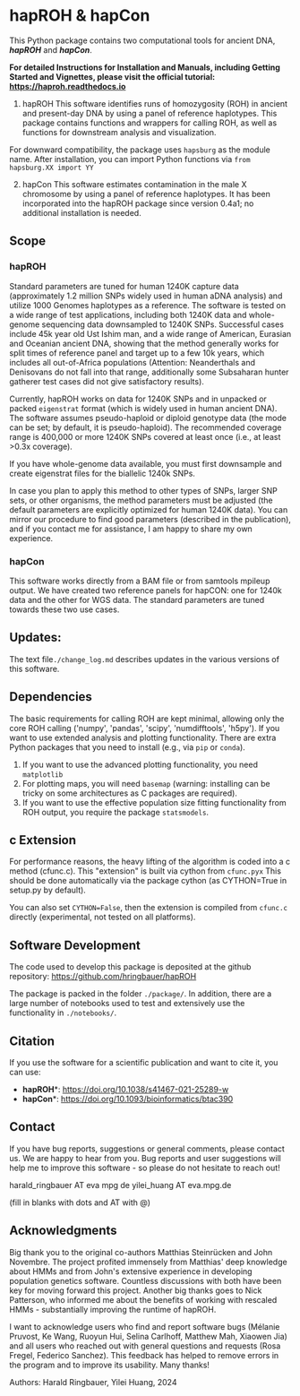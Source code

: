 # hapROH & hapCon
This Python package contains two computational tools for ancient DNA, ***hapROH*** and ***hapCon***.

**For detailed Instructions for Installation and Manuals, including Getting Started and Vignettes, please visit the official tutorial:
https://haproh.readthedocs.io**

1) hapROH
This software identifies runs of homozygosity (ROH) in ancient and present-day DNA by using a panel of reference haplotypes. This package contains functions and wrappers for calling ROH, as well as functions for downstream analysis and visualization.

For downward compatibility, the package uses `hapsburg` as the module name. After installation, you can import Python functions via
`from hapsburg.XX import YY`

2) hapCon
This software estimates contamination in the male X chromosome by using a panel of reference haplotypes. It has been incorporated into the hapROH package since version 0.4a1; no additional installation is needed. 


## Scope

### hapROH
Standard parameters are tuned for human 1240K capture data (approximately 1.2 million SNPs widely used in human aDNA analysis) and utilize 1000 Genomes haplotypes as a reference. The software is tested on a wide range of test applications, including both 1240K data and whole-genome sequencing data downsampled to 1240K SNPs. Successful cases include 45k year old Ust Ishim man, and a wide range of American, Eurasian and Oceanian ancient DNA, showing that the method generally works for split times of reference panel and target up to a few 10k years, which includes all out-of-Africa populations (Attention: Neanderthals and Denisovans do not fall into that range, additionally some Subsaharan hunter gatherer test cases did not give satisfactory results).

Currently, hapROH works on data for 1240K SNPs and in unpacked or packed `eigenstrat` format (which is widely used in human ancient DNA). The software assumes pseudo-haploid or diploid genotype data (the mode can be set; by default, it is pseudo-haploid). The recommended coverage range is 400,000 or more 1240K SNPs covered at least once (i.e., at least >0.3x coverage).

If you have whole-genome data available, you must first downsample and create eigenstrat files for the biallelic 1240k SNPs.

In case you plan to apply this method to other types of SNPs, larger SNP sets, or other organisms, the method parameters must be adjusted (the default parameters are explicitly optimized for human 1240K data). You can mirror our procedure to find good parameters (described in the publication), and if you contact me for assistance, I am happy to share my own experience.

### hapCon
This software works directly from a BAM file or from samtools mpileup output. We have created two reference panels for hapCON: one for 1240k data and the other for WGS data. The standard parameters are tuned towards these two use cases.

## Updates:
The text file`./change_log.md` describes updates in the various versions of this software.


## Dependencies
The basic requirements for calling ROH are kept minimal, allowing only the core ROH calling ('numpy', 'pandas', 'scipy', 'numdifftools', 'h5py'). If you want to use extended analysis and plotting functionality. There are extra Python packages that you need to install (e.g., via `pip` or `conda`). 

1) If you want to use the advanced plotting functionality, you need `matplotlib` 
2) For plotting maps, you will need `basemap` (warning: installing can be tricky on some architectures as C packages are required). 
3) If you want to use the effective population size fitting functionality from ROH output, you require the package `statsmodels`.


## c Extension
For performance reasons, the heavy lifting of the algorithm is coded into a c method (cfunc.c). This "extension" is built via cython from `cfunc.pyx` This should be done automatically via the package cython (as CYTHON=True in setup.py by default).

You can also set `CYTHON=False`, then the extension is compiled from `cfunc.c` directly (experimental, not tested on all platforms).


## Software Development
The code used to develop this package is deposited at the github repository: 
https://github.com/hringbauer/hapROH

The package is packed in the folder `./package/`. In addition, there are a large number of notebooks used to test and extensively use the functionality in `./notebooks/`.


## Citation
If you use the software for a scientific publication and want to cite it, you can use:
- **hapROH***: https://doi.org/10.1038/s41467-021-25289-w
- **hapCon***: https://doi.org/10.1093/bioinformatics/btac390


## Contact
If you have bug reports, suggestions or general comments, please contact us. We are happy to hear from you. Bug reports and user suggestions will help me to improve this software - so please do not hesitate to reach out!

harald_ringbauer AT eva mpg de
yilei_huang AT eva.mpg.de

(fill in blanks with dots and AT with @)


## 	Acknowledgments
Big thank you to the original co-authors Matthias Steinrücken and John Novembre. The project profited immensely from Matthias' deep knowledge about HMMs and from John's extensive experience in developing population genetics software. Countless discussions with both have been key for moving forward this project. Another big thanks goes to Nick Patterson, who informed me about the benefits of working with rescaled HMMs - substantially improving the runtime of hapROH. 

I want to acknowledge users who find and report software bugs (Mélanie Pruvost, Ke Wang, Ruoyun Hui, Selina Carlhoff, Matthew Mah, Xiaowen Jia) and all users who reached out with general questions and requests (Rosa Fregel, Federico Sanchez). This feedback has helped to remove errors in the program and to improve its usability. Many thanks!


Authors:
Harald Ringbauer, Yilei Huang, 2024
